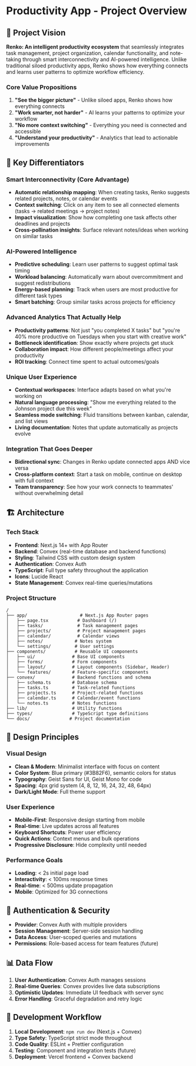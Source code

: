 # Productivity App - Project Overview

## 🎯 Project Vision

**Renko: An intelligent productivity ecosystem** that seamlessly integrates task management, project organization, calendar functionality, and note-taking through smart interconnectivity and AI-powered intelligence. Unlike traditional siloed productivity apps, Renko shows how everything connects and learns user patterns to optimize workflow efficiency.

### Core Value Propositions

1. **"See the bigger picture"** - Unlike siloed apps, Renko shows how everything connects
2. **"Work smarter, not harder"** - AI learns your patterns to optimize your workflow
3. **"No more context switching"** - Everything you need is connected and accessible
4. **"Understand your productivity"** - Analytics that lead to actionable improvements

## 🚀 Key Differentiators

### Smart Interconnectivity (Core Advantage)

- **Automatic relationship mapping**: When creating tasks, Renko suggests related projects, notes, or calendar events
- **Context switching**: Click on any item to see all connected elements (tasks → related meetings → project notes)
- **Impact visualization**: Show how completing one task affects other deadlines and projects
- **Cross-pollination insights**: Surface relevant notes/ideas when working on similar tasks

### AI-Powered Intelligence

- **Predictive scheduling**: Learn user patterns to suggest optimal task timing
- **Workload balancing**: Automatically warn about overcommitment and suggest redistributions
- **Energy-based planning**: Track when users are most productive for different task types
- **Smart batching**: Group similar tasks across projects for efficiency

### Advanced Analytics That Actually Help

- **Productivity patterns**: Not just "you completed X tasks" but "you're 40% more productive on Tuesdays when you start with creative work"
- **Bottleneck identification**: Show exactly where projects get stuck
- **Collaboration impact**: How different people/meetings affect your productivity
- **ROI tracking**: Connect time spent to actual outcomes/goals

### Unique User Experience

- **Contextual workspaces**: Interface adapts based on what you're working on
- **Natural language processing**: "Show me everything related to the Johnson project due this week"
- **Seamless mode switching**: Fluid transitions between kanban, calendar, and list views
- **Living documentation**: Notes that update automatically as projects evolve

### Integration That Goes Deeper

- **Bidirectional sync**: Changes in Renko update connected apps AND vice versa
- **Cross-platform context**: Start a task on mobile, continue on desktop with full context
- **Team transparency**: See how your work connects to teammates' without overwhelming detail

## 🏗️ Architecture

### Tech Stack

- **Frontend**: Next.js 14+ with App Router
- **Backend**: Convex (real-time database and backend functions)
- **Styling**: Tailwind CSS with custom design system
- **Authentication**: Convex Auth
- **TypeScript**: Full type safety throughout the application
- **Icons**: Lucide React
- **State Management**: Convex real-time queries/mutations

### Project Structure

```
/
├── app/                    # Next.js App Router pages
│   ├── page.tsx           # Dashboard (/)
│   ├── tasks/             # Task management pages
│   ├── projects/          # Project management pages
│   ├── calendar/          # Calendar views
│   ├── notes/            # Notes system
│   └── settings/         # User settings
├── components/           # Reusable UI components
│   ├── ui/              # Base UI components
│   ├── forms/           # Form components
│   ├── layout/          # Layout components (Sidebar, Header)
│   └── features/        # Feature-specific components
├── convex/              # Backend functions and schema
│   ├── schema.ts        # Database schema
│   ├── tasks.ts         # Task-related functions
│   ├── projects.ts      # Project-related functions
│   ├── calendar.ts      # Calendar/event functions
│   └── notes.ts         # Notes functions
├── lib/                 # Utility functions
├── types/               # TypeScript type definitions
└── docs/               # Project documentation
```

## 🎨 Design Principles

### Visual Design

- **Clean & Modern**: Minimalist interface with focus on content
- **Color System**: Blue primary (#3B82F6), semantic colors for status
- **Typography**: Geist Sans for UI, Geist Mono for code
- **Spacing**: 4px grid system (4, 8, 12, 16, 24, 32, 48, 64px)
- **Dark/Light Mode**: Full theme support

### User Experience

- **Mobile-First**: Responsive design starting from mobile
- **Real-time**: Live updates across all features
- **Keyboard Shortcuts**: Power user efficiency
- **Quick Actions**: Context menus and bulk operations
- **Progressive Disclosure**: Hide complexity until needed

### Performance Goals

- **Loading**: < 2s initial page load
- **Interactivity**: < 100ms response times
- **Real-time**: < 500ms update propagation
- **Mobile**: Optimized for 3G connections

## 🔐 Authentication & Security

- **Provider**: Convex Auth with multiple providers
- **Session Management**: Server-side session handling
- **Data Access**: User-scoped queries and mutations
- **Permissions**: Role-based access for team features (future)

## 📊 Data Flow

1. **User Authentication**: Convex Auth manages sessions
2. **Real-time Queries**: Convex provides live data subscriptions
3. **Optimistic Updates**: Immediate UI feedback with server sync
4. **Error Handling**: Graceful degradation and retry logic

## 🚀 Development Workflow

1. **Local Development**: `npm run dev` (Next.js + Convex)
2. **Type Safety**: TypeScript strict mode throughout
3. **Code Quality**: ESLint + Prettier configuration
4. **Testing**: Component and integration tests (future)
5. **Deployment**: Vercel frontend + Convex backend
